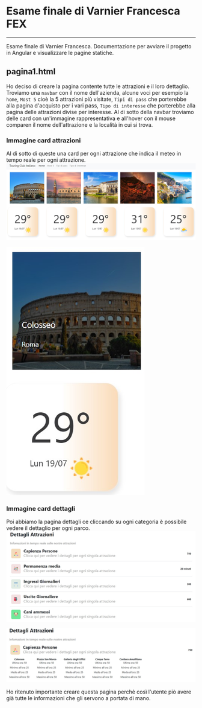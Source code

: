 # Esame finale di Varnier Francesca FEX
----------
Esame finale di Varnier Francesca. Documentazione per avviare il progetto in Angular e visualizzare le pagine statiche. 

## pagina1.html
Ho deciso di creare la pagina contente tutte le attrazioni e il loro dettaglio. Troviamo una `navbar` con il nome dell'azienda, alcune voci per esempio la `home`, `Most 5` cioè la 5 attrazioni più visitate, `Tipi di pass` che porterebbe alla pagina d'acquisto per i vari pass, `Tipo di interesse` che porterebbe alla pagina delle attrazioni divise per interesse.
Al di sotto della navbar troviamo delle card con un'immagine rappresentativa e all'hover con il mouse comparen il nome dell'attrazione e la località in cui si trova. 

### Immagine card attrazioni
Al di sotto di queste una card per ogni attrazione che indica il  meteo in tempo reale per ogni attrazione. 
![Immagine attrazioni](https://github.com/FrancescaVarnier/esame-finale-190721/blob/c8f54393d42c27495ee5d8b484d73a459db24311/Step%201.jpg)

![Immagine attrazioni](https://github.com/FrancescaVarnier/esame-finale-190721/blob/c8f54393d42c27495ee5d8b484d73a459db24311/Step%202.jpg)



### Immagine card dettagli
Poi abbiamo la pagina dettagli ce cliccando su ogni categoria è possibile vedere il dettaglio per ogni parco.
![Immagine dettagli](https://github.com/FrancescaVarnier/esame-finale-190721/blob/c8f54393d42c27495ee5d8b484d73a459db24311/Step%203.jpg)

![Immagine](https://github.com/FrancescaVarnier/esame-finale-190721/blob/c8f54393d42c27495ee5d8b484d73a459db24311/Step%204.jpg)

Ho ritenuto importante creare questa pagina perchè così l'utente piò avere già tutte le informazioni che gli servono a portata di mano.
